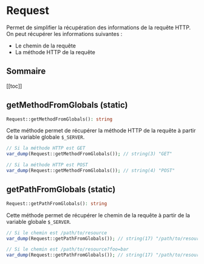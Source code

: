 # Request

Permet de simplifier la récupération des informations de la requête HTTP. On peut récupérer les informations suivantes :
- Le chemin de la requête
- La méthode HTTP de la requête

## Sommaire

[[toc]]

## getMethodFromGlobals (static)

```php
Request::getMethodFromGlobals(): string
```

Cette méthode permet de récupérer la méthode HTTP de la requête à partir de la variable globale `$_SERVER`.

```php
// Si la méthode HTTP est GET
var_dump(Request::getMethodFromGlobals()); // string(3) "GET"

// Si la méthode HTTP est POST
var_dump(Request::getMethodFromGlobals()); // string(4) "POST"
```

## getPathFromGlobals (static)

```php
Request::getPathFromGlobals(): string
```

Cette méthode permet de récupérer le chemin de la requête à partir de la variable globale `$_SERVER`.

```php
// Si le chemin est /path/to/resource
var_dump(Request::getPathFromGlobals()); // string(17) "/path/to/resource"

// Si le chemin est /path/to/resource?foo=bar
var_dump(Request::getPathFromGlobals()); // string(17) "/path/to/resource"
```
